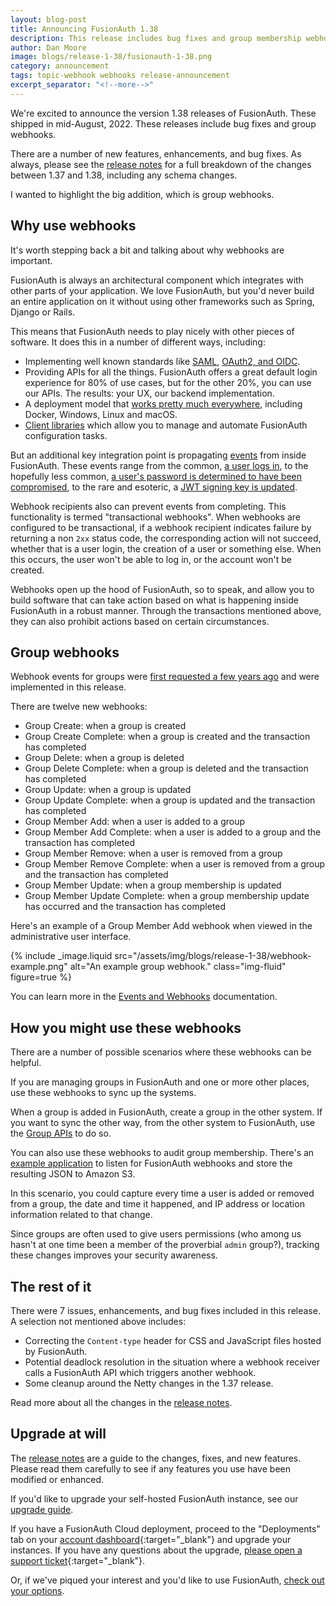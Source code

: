 ```yaml
---
layout: blog-post
title: Announcing FusionAuth 1.38
description: This release includes bug fixes and group membership webhooks
author: Dan Moore
image: blogs/release-1-38/fusionauth-1-38.png
category: announcement
tags: topic-webhook webhooks release-announcement
excerpt_separator: "<!--more-->"
---
```


We're excited to announce the version 1.38 releases of FusionAuth. These shipped in mid-August, 2022. These releases include bug fixes and group webhooks.

<!--more-->

There are a number of new features, enhancements, and bug fixes. As always, please see the [release notes](/docs/v1/tech/release-notes#version-1-38-1) for a full breakdown of the changes between 1.37 and 1.38, including any schema changes. 

I wanted to highlight the big addition, which is group webhooks.

## Why use webhooks

It's worth stepping back a bit and talking about why webhooks are important.

FusionAuth is always an architectural component which integrates with other parts of your application. We love FusionAuth, but you'd never build an entire application on it without using other frameworks such as Spring, Django or Rails.

This means that FusionAuth needs to play nicely with other pieces of software. It does this in a number of different ways, including:

* Implementing well known standards like [SAML](/docs/v1/tech/samlv2/), [OAuth2, and OIDC](/docs/v1/tech/oauth/).
* Providing APIs for all the things. FusionAuth offers a great default login experience for 80% of use cases, but for the other 20%, you can use our APIs. The results: your UX, our backend implementation.
* A deployment model that [works pretty much everywhere](/docs/v1/tech/installation-guide/), including Docker, Windows, Linux and macOS.
* [Client libraries](/docs/v1/tech/client-libraries/) which allow you to manage and automate FusionAuth configuration tasks.

But an additional key integration point is propagating [events](/docs/v1/tech/events-webhooks/) from inside FusionAuth. These events range from the common, [a user logs in](/docs/v1/tech/events-webhooks/events/user-login-success), to the hopefully less common, [a user's password is determined to have been compromised](/docs/v1/tech/events-webhooks/events/user-password-breach), to the rare and esoteric, a [JWT signing key is updated](/docs/v1/tech/events-webhooks/events/jwt-public-key-update).

Webhook recipients also can prevent events from completing. This functionality is termed "transactional webhooks". When webhooks are configured to be transactional, if a webhook recipient indicates failure by returning a non `2xx` status code, the corresponding action will not succeed, whether that is a user login, the creation of a user or something else. When this occurs, the user won't be able to log in, or the account won't be created.

Webhooks open up the hood of FusionAuth, so to speak, and allow you to build software that can take action based on what is happening inside FusionAuth in a robust manner. Through the transactions mentioned above, they can also prohibit actions based on certain circumstances.

## Group webhooks

Webhook events for groups were [first requested a few years ago](https://github.com/FusionAuth/fusionauth-issues/issues/633) and were implemented in this release.

There are twelve new webhooks:

* Group Create: when a group is created
* Group Create Complete: when a group is created and the transaction has completed
* Group Delete: when a group is deleted
* Group Delete Complete: when a group is deleted and the transaction has completed
* Group Update: when a group is updated
* Group Update Complete: when a group is updated and the transaction has completed
* Group Member Add: when a user is added to a group
* Group Member Add Complete: when a user is added to a group and the transaction has completed
* Group Member Remove: when a user is removed from a group
* Group Member Remove Complete: when a user is removed from a group and the transaction has completed
* Group Member Update: when a group membership is updated
* Group Member Update Complete: when a group membership update has occurred and the transaction has completed

Here's an example of a Group Member Add webhook when viewed in the administrative user interface.

{% include _image.liquid src="/assets/img/blogs/release-1-38/webhook-example.png" alt="An example group webhook." class="img-fluid" figure=true %}

You can learn more in the [Events and Webhooks](/docs/v1/tech/events-webhooks/events/) documentation.

## How you might use these webhooks

There are a number of possible scenarios where these webhooks can be helpful.

If you are managing groups in FusionAuth and one or more other places, use these webhooks to sync up the systems.

When a group is added in FusionAuth, create a group in the other system. If you want to sync the other way, from the other system to FusionAuth, use the [Group APIs](/docs/v1/tech/apis/groups) to do so.

You can also use these webhooks to audit group membership. There's an [example application](https://github.com/FusionAuth/fusionauth-example-lambda-webhook) to listen for FusionAuth webhooks and store the resulting JSON to Amazon S3. 

In this scenario, you could capture every time a user is added or removed from a group, the date and time it happened, and IP address or location information related to that change.

Since groups are often used to give users permissions (who among us hasn't at one time been a member of the proverbial `admin` group?), tracking these changes improves your security awareness.

## The rest of it

There were 7 issues, enhancements, and bug fixes included in this release. A selection not mentioned above includes:

* Correcting the `Content-type` header for CSS and JavaScript files hosted by FusionAuth.
* Potential deadlock resolution in the situation where a webhook receiver calls a FusionAuth API which triggers another webhook.
* Some cleanup around the Netty changes in the 1.37 release.

Read more about all the changes in the [release notes](/docs/v1/tech/release-notes#version-1-38-1).

## Upgrade at will

The [release notes](/docs/v1/tech/release-notes#version-1-38-1) are a guide to the changes, fixes, and new features. Please read them carefully to see if any features you use have been modified or enhanced.

If you'd like to upgrade your self-hosted FusionAuth instance, see our [upgrade guide](/docs/v1/tech/admin-guide/upgrade). 

If you have a FusionAuth Cloud deployment, proceed to the "Deployments" tab on your [account dashboard](https://account.fusionauth.io/account/deployment/){:target="_blank"} and upgrade your instances. If you have any questions about the upgrade, [please open a support ticket](https://account.fusionauth.io/account/support/){:target="_blank"}.

Or, if we've piqued your interest and you'd like to use FusionAuth, [check out your options](/pricing).

